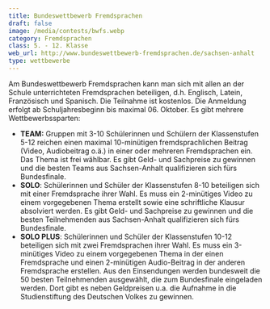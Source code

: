 ```yaml
---
title: Bundeswettbewerb Fremdsprachen
draft: false
image: /media/contests/bwfs.webp
category: Fremdsprachen
class: 5. - 12. Klasse
web_url: http://www.bundeswettbewerb-fremdsprachen.de/sachsen-anhalt
type: wettbewerbe
---
```

Am Bundeswettbewerb Fremdsprachen kann man sich mit allen an der Schule unterrichteten Fremdsprachen beteiligen, d.h. Englisch, Latein, Französisch und Spanisch. Die Teilnahme ist kostenlos. Die Anmeldung erfolgt ab Schuljahresbeginn bis maximal 06. Oktober. Es gibt mehrere Wettbewerbssparten:

- **TEAM:** Gruppen mit 3-10 Schülerinnen und Schülern der Klassenstufen 5-12 reichen einen maximal 10-minütigen fremdsprachlichen Beitrag (Video, Audiobeitrag o.ä.) in einer oder mehreren Fremdsprachen ein. Das Thema ist frei wählbar.
Es gibt Geld- und Sachpreise zu gewinnen und die besten Teams aus Sachsen-Anhalt qualifizieren sich fürs Bundesfinale.
- **SOLO**: Schülerinnen und Schüler der Klassenstufen 8-10 beteiligen sich mit einer Fremdsprache ihrer Wahl. Es muss ein 2-minütiges Video zu einem vorgegebenen Thema erstellt sowie eine schriftliche Klausur absolviert werden.
Es gibt Geld- und Sachpreise zu gewinnen und die besten Teilnehmenden aus Sachsen-Anhalt qualifizieren sich fürs Bundesfinale.
- **SOLO PLUS**: Schülerinnen und Schüler der Klassenstufen 10-12 beteiligen sich mit zwei Fremdsprachen ihrer Wahl. Es muss ein 3-minütiges Video zu einem vorgegebenen Thema in der einen Fremdsprache und einen 2-minütigen Audio-Beitrag in der anderen Fremdsprache erstellen. Aus den Einsendungen werden bundesweit die 50 besten Teilnehmenden ausgewählt, die zum Bundesfinale eingeladen werden. Dort gibt es neben Geldpreisen u.a. die Aufnahme in die Studienstiftung des Deutschen Volkes zu gewinnen.
